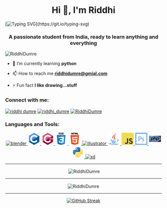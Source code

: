 

<h1 align="center">Hi 👋, I'm Riddhi</h1>


[![Typing SVG](https://readme-typing-svg.herokuapp.com?color=F71A86&size=23&center=true&vCenter=true&lines=Hello%2C+there+stranger!!)](https://git.io/typing-svg)



<h3 align="center">A passionate student from India, ready to learn anything and everything</h3>

<p align="left"> <img src="https://komarev.com/ghpvc/?username=RiddhiDumre&label=Profile%20views&color=0e75b6&style=flat" alt="RiddhiDumre" /> </p>
<!-- 
<p align="left"> <a href="https://github.com/ryo-ma/github-profile-trophy"><img src="https://github-profile-trophy.vercel.app/?username=RiddhiDumre" alt="RiddhiDumre" /></a> </p> -->

- 🌱 I’m currently learning **python**

- 📫 How to reach me **riddhidumre@gmial.com**

- ⚡ Fun fact **I like drawing...stuff**

<h3 align="left">Connect with me:</h3>
<p align="left">
<a href="https://linkedin.com/in/riddhi dumre" target="blank"><img align="center" src="https://raw.githubusercontent.com/rahuldkjain/github-profile-readme-generator/master/src/images/icons/Social/linked-in-alt.svg" alt="riddhi dumre" height="30" width="40" /></a>
<a href="https://instagram.com/riddhi_dumre" target="blank"><img align="center" src="https://raw.githubusercontent.com/rahuldkjain/github-profile-readme-generator/master/src/images/icons/Social/instagram.svg" alt="riddhi_dumre" height="30" width="40" /></a>
<a href="https://www.hackerrank.com/RiddhiDumre" target="blank"><img align="center" src="https://raw.githubusercontent.com/rahuldkjain/github-profile-readme-generator/master/src/images/icons/Social/hackerrank.svg" alt="RiddhiDumre" height="30" width="40" /></a>
</p>




<h3 align="left">Languages and Tools:</h3>
<p align="center"> <a href="https://www.blender.org/" target="_blank"> <img src="https://download.blender.org/branding/community/blender_community_badge_white.svg" alt="blender" width="40" height="40"/> </a> <a href="https://www.cprogramming.com/" target="_blank"> <img src="https://raw.githubusercontent.com/devicons/devicon/master/icons/c/c-original.svg" alt="c" width="40" height="40"/> </a> <a href="https://www.w3schools.com/cpp/" target="_blank"> <img src="https://raw.githubusercontent.com/devicons/devicon/master/icons/cplusplus/cplusplus-original.svg" alt="cplusplus" width="40" height="40"/> </a> <a href="https://www.w3schools.com/css/" target="_blank"> <img src="https://raw.githubusercontent.com/devicons/devicon/master/icons/css3/css3-original-wordmark.svg" alt="css3" width="40" height="40"/> </a> <a href="https://www.w3.org/html/" target="_blank"> <img src="https://raw.githubusercontent.com/devicons/devicon/master/icons/html5/html5-original-wordmark.svg" alt="html5" width="40" height="40"/> </a> <a href="https://www.adobe.com/in/products/illustrator.html" target="_blank"> <img src="https://www.vectorlogo.zone/logos/adobe_illustrator/adobe_illustrator-icon.svg" alt="illustrator" width="40" height="40"/> </a> <a href="https://www.java.com" target="_blank"> <img src="https://raw.githubusercontent.com/devicons/devicon/master/icons/java/java-original.svg" alt="java" width="40" height="40"/> </a> <a href="https://developer.mozilla.org/en-US/docs/Web/JavaScript" target="_blank"> <img src="https://raw.githubusercontent.com/devicons/devicon/master/icons/javascript/javascript-original.svg" alt="javascript" width="40" height="40"/> </a> <a href="https://www.photoshop.com/en" target="_blank"> <img src="https://raw.githubusercontent.com/devicons/devicon/master/icons/photoshop/photoshop-line.svg" alt="photoshop" width="40" height="40"/> </a> <a href="https://www.php.net" target="_blank"> <img src="https://raw.githubusercontent.com/devicons/devicon/master/icons/php/php-original.svg" alt="php" width="40" height="40"/> </a> <a href="https://www.python.org" target="_blank"> <img src="https://raw.githubusercontent.com/devicons/devicon/master/icons/python/python-original.svg" alt="python" width="40" height="40"/> </a> <a href="https://www.adobe.com/products/xd.html" target="_blank"> <img src="https://cdn.worldvectorlogo.com/logos/adobe-xd.svg" alt="xd" width="40" height="40"/> </a> </p>





---
<p  align="center">&nbsp;<img align="center" src="https://github-readme-stats.vercel.app/api?username=RiddhiDumre&show_icons=truelocale=en&theme=radical&hide_border=true" alt="RiddhiDumre" /></p>

---
<p   align="center"><img align="center" src="https://github-readme-stats.vercel.app/api/top-langs?username=RiddhiDumre&show_icons=true&locale=en&layout=compact&theme=radical&hide_border=true" alt="RiddhiDumre" /></p>

---
<div align="center" >

[![GitHub Streak](https://github-readme-streak-stats.herokuapp.com/?user=RiddhiDumre&theme=radical&hide_border=true)](https://git.io/streak-stats)


</div>
